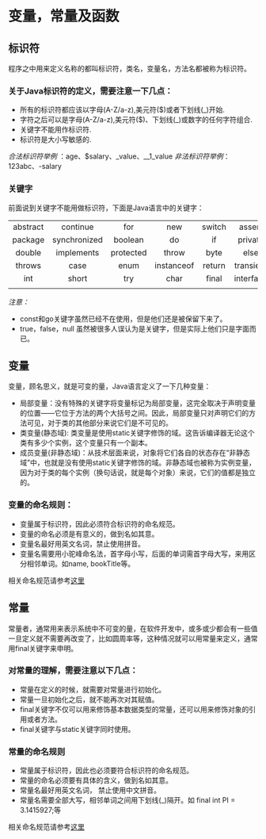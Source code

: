 # 变量，常量及函数

## 标识符
程序之中用来定义名称的都叫标识符，类名，变量名，方法名都被称为标识符。

### 关于Java标识符的定义，需要注意一下几点：

* 所有的标识符都应该以字母(A-Z/a-z),美元符($)或者下划线(_)开始.
* 字符之后可以是字母(A-Z/a-z),美元符($)、下划线(_)或数字的任何字符组合.
* 关键字不能用作标识符.
* 标识符是大小写敏感的.

*合法标识符举例* ：age、$salary、_value、__1_value
*非法标识符举例*：123abc、-salary

### 关键字
前面说到关键字不能用做标识符，下面是Java语言中的关键字：

|  |  |  | |  |  | |  | | |
| :------:| :------: | :------: |:------:| :------: | :------: | :------: | :------: | :------: | :------: |
| abstract | continue | for | new | switch | assert | default | goto | super| while|
| package | synchronized | boolean | do | if | private | this | break |class | finally |
| double | implements | protected | throw | byte | else | import | public | long | stricfp |
| throws | case | enum | instanceof | return | transient | catch | extends | volatile | const |
| int | short | try | char | final | interface | static | void | float | native |
|  |  |  | |  |  | |  | | |

*注意：*

* const和go关键字虽然已经不在使用，但是他们还是被保留下来了。
* true，false，null 虽然被很多人误认为是关键字，但是实际上他们只是字面而已。

## 变量

变量，顾名思义，就是可变的量，Java语言定义了一下几种变量：

* 局部变量：没有特殊的关键字将变量标记为局部变量，这完全取决于声明变量的位置——它位于方法的两个大括号之间。因此，局部变量只对声明它们的方法可见，对于类的其他部分来说它们是不可见的。
* 类变量(静态域): 类变量是使用static关键字修饰的域。这告诉编译器无论这个类有多少个实例，这个变量只有一个副本。
* 成员变量(非静态域)：从技术层面来说，对象将它们各自的状态存在“非静态域”中，也就是没有使用static关键字修饰的域。非静态域也被称为实例变量，因为对于类的每个实例（换句话说，就是每个对象）来说，它们的值都是独立的。

### 变量的命名规则：

* 变量属于标识符，因此必须符合标识符的命名规范。
* 变量的命名必须是有意义的，做到名如其意。
* 变量名最好用英文名词，禁止使用拼音。
* 变量名需要用小驼峰命名法，首字母小写，后面的单词需首字母大写，来用区分相邻单词。如name, bookTitle等。

相关命名规范请参考[这里](https://www.oracle.com/technetwork/java/codeconventions-135099.html)

## 常量

常量者，通常用来表示系统中不可变的量，在软件开发中，或多或少都会有一些值一旦定义就不需要再改变了，比如圆周率等，这种情况就可以用常量来定义，通常用final关键字来申明。

### 对常量的理解，需要注意以下几点：

* 常量在定义的时候，就需要对常量进行初始化。
* 常量一旦初始化之后，就不能再次对其赋值。
* final关键字不仅可以用来修饰基本数据类型的常量，还可以用来修饰对象的引用或者方法。
* final关键字与static关键字同时使用。

### 常量的命名规则

* 常量属于标识符，因此也必须要符合标识符的命名规范。
* 常量的命名必须要有具体的含义，做到名如其意。
* 常量名最好用英文名词， 禁止使用中文拼音。
* 常量名需要全部大写，相邻单词之间用下划线(_)隔开。如 final int PI = 3.1415927;等

相关命名规范请参考[这里](https://www.oracle.com/technetwork/java/codeconventions-135099.html)








